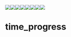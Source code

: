 [![](https://sourcerer.io/fame/augustocbx/augustocbx/time_progress/images/0)](https://sourcerer.io/fame/augustocbx/augustocbx/time_progress/links/0)[![](https://sourcerer.io/fame/augustocbx/augustocbx/time_progress/images/1)](https://sourcerer.io/fame/augustocbx/augustocbx/time_progress/links/1)[![](https://sourcerer.io/fame/augustocbx/augustocbx/time_progress/images/2)](https://sourcerer.io/fame/augustocbx/augustocbx/time_progress/links/2)[![](https://sourcerer.io/fame/augustocbx/augustocbx/time_progress/images/3)](https://sourcerer.io/fame/augustocbx/augustocbx/time_progress/links/3)[![](https://sourcerer.io/fame/augustocbx/augustocbx/time_progress/images/4)](https://sourcerer.io/fame/augustocbx/augustocbx/time_progress/links/4)[![](https://sourcerer.io/fame/augustocbx/augustocbx/time_progress/images/5)](https://sourcerer.io/fame/augustocbx/augustocbx/time_progress/links/5)[![](https://sourcerer.io/fame/augustocbx/augustocbx/time_progress/images/6)](https://sourcerer.io/fame/augustocbx/augustocbx/time_progress/links/6)[![](https://sourcerer.io/fame/augustocbx/augustocbx/time_progress/images/7)](https://sourcerer.io/fame/augustocbx/augustocbx/time_progress/links/7)
# time_progress
